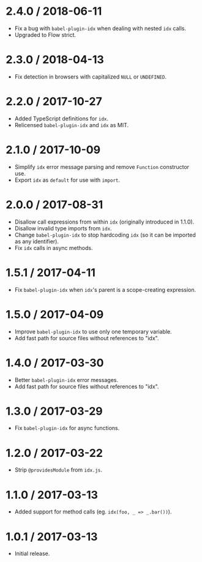 2.4.0 / 2018-06-11
==================

  * Fix a bug with `babel-plugin-idx` when dealing with nested `idx` calls.
  * Upgraded to Flow strict.

2.3.0 / 2018-04-13
==================

  * Fix detection in browsers with capitalized `NULL` or `UNDEFINED`.

2.2.0 / 2017-10-27
==================

  * Added TypeScript definitions for `idx`.
  * Relicensed `babel-plugin-idx` and `idx` as MIT.

2.1.0 / 2017-10-09
==================

  * Simplify `idx` error message parsing and remove `Function` constructor use.
  * Export `idx` as `default` for use with `import`.

2.0.0 / 2017-08-31
==================

  * Disallow call expressions from within `idx` (originally introduced in 1.1.0).
  * Disallow invalid type imports from `idx`.
  * Change `babel-plugin-idx` to stop hardcoding `idx` (so it can be imported as any identifier).
  * Fix `idx` calls in async methods.

1.5.1 / 2017-04-11
==================

  * Fix `babel-plugin-idx` when `idx`'s parent is a scope-creating expression.

1.5.0 / 2017-04-09
==================

  * Improve `babel-plugin-idx` to use only one temporary variable.
  * Add fast path for source files without references to "idx".

1.4.0 / 2017-03-30
==================

  * Better `babel-plugin-idx` error messages.
  * Add fast path for source files without references to "idx".

1.3.0 / 2017-03-29
==================

  * Fix `babel-plugin-idx` for async functions.

1.2.0 / 2017-03-22
==================

  * Strip `@providesModule` from `idx.js`.

1.1.0 / 2017-03-13
==================

  * Added support for method calls (eg. `idx(foo, _ => _.bar())`).

1.0.1 / 2017-03-13
==================

  * Initial release.
